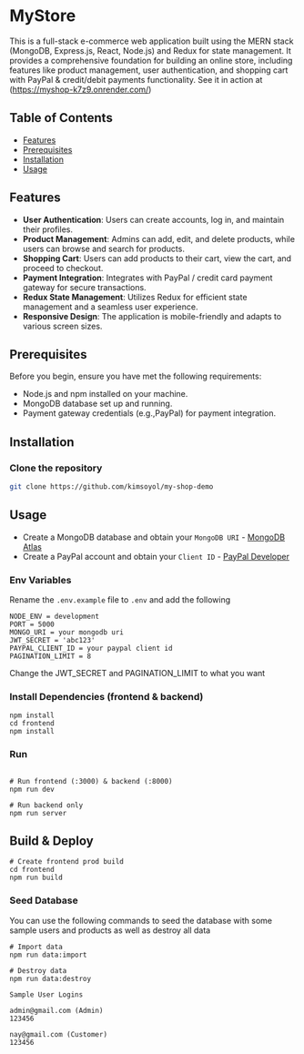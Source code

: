 # MyStore

This is a full-stack e-commerce web application built using the MERN stack (MongoDB, Express.js, React, Node.js) and Redux for state management. It provides a comprehensive foundation for building an online store, including features like product management, user authentication, and shopping cart with PayPal & credit/debit payments functionality. See it in action at (https://myshop-k7z9.onrender.com/)

## Table of Contents

- [Features](#features)
- [Prerequisites](#prerequisites)
- [Installation](#installation)
- [Usage](#usage)

## Features

- **User Authentication**: Users can create accounts, log in, and maintain their profiles.
- **Product Management**: Admins can add, edit, and delete products, while users can browse and search for products.
- **Shopping Cart**: Users can add products to their cart, view the cart, and proceed to checkout.
- **Payment Integration**: Integrates with PayPal / credit card payment gateway for secure transactions.
- **Redux State Management**: Utilizes Redux for efficient state management and a seamless user experience.
- **Responsive Design**: The application is mobile-friendly and adapts to various screen sizes.

## Prerequisites

Before you begin, ensure you have met the following requirements:

- Node.js and npm installed on your machine.
- MongoDB database set up and running.
- Payment gateway credentials (e.g.,PayPal) for payment integration.

## Installation

### Clone the repository

   ```bash
   git clone https://github.com/kimsoyol/my-shop-demo
   ```

## Usage

- Create a MongoDB database and obtain your `MongoDB URI` - [MongoDB Atlas](https://www.mongodb.com/cloud/atlas/register)
- Create a PayPal account and obtain your `Client ID` - [PayPal Developer](https://developer.paypal.com/)

### Env Variables

Rename the `.env.example` file to `.env` and add the following

```
NODE_ENV = development
PORT = 5000
MONGO_URI = your mongodb uri
JWT_SECRET = 'abc123'
PAYPAL_CLIENT_ID = your paypal client id
PAGINATION_LIMIT = 8
```

Change the JWT_SECRET and PAGINATION_LIMIT to what you want

### Install Dependencies (frontend & backend)

```
npm install
cd frontend
npm install
```

### Run

```

# Run frontend (:3000) & backend (:8000)
npm run dev

# Run backend only
npm run server
```

## Build & Deploy

```
# Create frontend prod build
cd frontend
npm run build
```

### Seed Database

You can use the following commands to seed the database with some sample users and products as well as destroy all data

```
# Import data
npm run data:import

# Destroy data
npm run data:destroy
```

```
Sample User Logins

admin@gmail.com (Admin)
123456

nay@gmail.com (Customer)
123456

```
